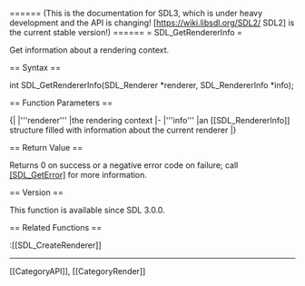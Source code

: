 ====== (This is the documentation for SDL3, which is under heavy development and the API is changing! [https://wiki.libsdl.org/SDL2/ SDL2] is the current stable version!) ======
= SDL_GetRendererInfo =

Get information about a rendering context.

== Syntax ==

<syntaxhighlight lang='c'>
int SDL_GetRendererInfo(SDL_Renderer *renderer, SDL_RendererInfo *info);
</syntaxhighlight>

== Function Parameters ==

{|
|'''renderer'''
|the rendering context
|-
|'''info'''
|an [[SDL_RendererInfo]] structure filled with information about the current renderer
|}

== Return Value ==

Returns 0 on success or a negative error code on failure; call
[[SDL_GetError]]() for more information.

== Version ==

This function is available since SDL 3.0.0.

== Related Functions ==

:[[SDL_CreateRenderer]]

----
[[CategoryAPI]], [[CategoryRender]]


